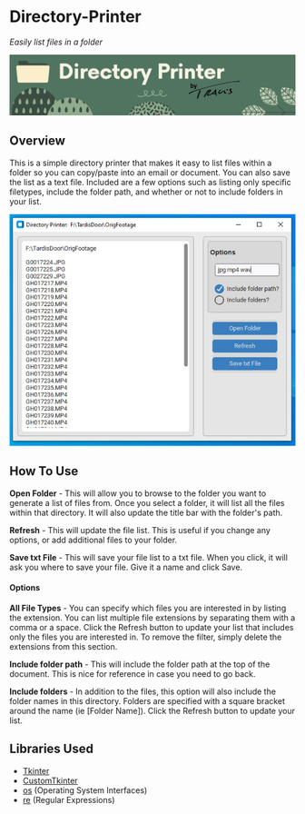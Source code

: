 # Directory-Printer
*Easily list files in a folder*

![Directory Printer](images/project_banner.jpg)

## Overview
This is a simple directory printer that makes it easy to list files within a folder so you can copy/paste into an email or document.  You can also save the list as a text file.  Included are a few options such as listing only specific filetypes, include the folder path, and whether or not to include folders in your list.  

![Directory Printer - Screenshot](images/screenshot.JPG)

## How To Use

**Open Folder** - This will allow you to browse to the folder you want to generate a list of files from.  Once you select a folder, it will list all the files within that directory.  It will also update the title bar with the folder's path.

**Refresh** - This will update the file list.  This is useful if you change any options, or add additional files to your folder.

**Save txt File** - This will save your file list to a txt file.  When you click, it will ask you where to save your file.  Give it a name and click Save.

#### Options

**All File Types** - You can specify which files you are interested in by listing the extension.  You can list multiple file extensions by separating them with a comma or a space.  Click the Refresh button to update your list that includes only the files you are interested in.  To remove the filter, simply delete the extensions from this section.

**Include folder path** - This will include the folder path at the top of the document.  This is nice for reference in case you need to go back.

**Include folders** - In addition to the files, this option will also include the folder names in this directory.  Folders are specified with a square bracket around the name (ie [Folder Name]).  Click the Refresh button to update your list.


## Libraries Used
- [Tkinter](https://docs.python.org/3/library/tkinter.html)
- [CustomTkinter](https://customtkinter.tomschimansky.com/)
- [os](https://docs.python.org/3/library/os.html) (Operating System Interfaces)
- [re](https://docs.python.org/3/library/re.html) (Regular Expressions)

